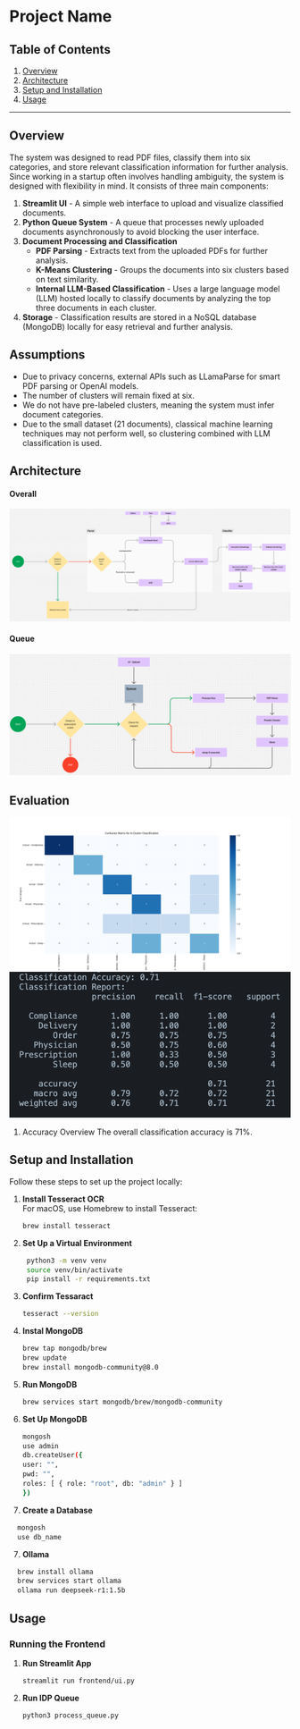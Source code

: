 # Project Name

## Table of Contents

1. [Overview](#overview)
2. [Architecture](#architecture)
3. [Setup and Installation](#setup-and-installation)
4. [Usage](#usage)

---

## Overview

The system was designed to read PDF files, classify them into six categories, and store relevant classification information for further analysis. Since working in a startup often involves handling ambiguity, the system is designed with flexibility in mind. It consists of three main components:

1. **Streamlit UI** - A simple web interface to upload and visualize classified documents.
2. **Python Queue System** - A queue that processes newly uploaded documents asynchronously to avoid blocking the user interface.
3. **Document Processing and Classification**
   - **PDF Parsing** - Extracts text from the uploaded PDFs for further analysis.
   - **K-Means Clustering** - Groups the documents into six clusters based on text similarity.
   - **Internal LLM-Based Classification** - Uses a large language model (LLM) hosted locally to classify documents by analyzing the top three documents in each cluster.
4. **Storage** - Classification results are stored in a NoSQL database (MongoDB) locally for easy retrieval and further analysis.

## Assumptions

- Due to privacy concerns, external APIs such as LLamaParse for smart PDF parsing or OpenAI models.
- The number of clusters will remain fixed at six.
- We do not have pre-labeled clusters, meaning the system must infer document categories.
- Due to the small dataset (21 documents), classical machine learning techniques may not perform well, so clustering combined with LLM classification is used.

## Architecture

#### Overall

![Project Overview](report/design_1.png)

#### Queue

![Project Overview](report/design_2.png)

## Evaluation

![Project Overview](report/Confusion_Matrix.png)
![Project Overview](report/report.png)

1. Accuracy Overview
   The overall classification accuracy is 71%.

## Setup and Installation

Follow these steps to set up the project locally:

1. **Install Tesseract OCR**  
   For macOS, use Homebrew to install Tesseract:

   ```bash
   brew install tesseract
   ```

2. **Set Up a Virtual Environment**
   ```bash
    python3 -m venv venv
    source venv/bin/activate
    pip install -r requirements.txt
   ```
3. **Confirm Tessaract**

   ```bash
   tesseract --version
   ```

4. **Instal MongoDB**

   ```bash
   brew tap mongodb/brew
   brew update
   brew install mongodb-community@8.0
   ```

5. **Run MongoDB**

   ```bash
   brew services start mongodb/brew/mongodb-community
   ```

6. **Set Up MongoDB**

   ```bash
   mongosh
   use admin
   db.createUser({
   user: "",
   pwd: "",
   roles: [ { role: "root", db: "admin" } ]
   })
   ```

7. **Create a Database**

```bash
  mongosh
  use db_name
```

7. **Ollama**

```bash
  brew install ollama
  brew services start ollama
  ollama run deepseek-r1:1.5b
```

## Usage

### Running the Frontend

1. **Run Streamlit App**

   ```bash
   streamlit run frontend/ui.py
   ```

1. **Run IDP Queue**
   ```bash
   python3 process_queue.py
   ```

